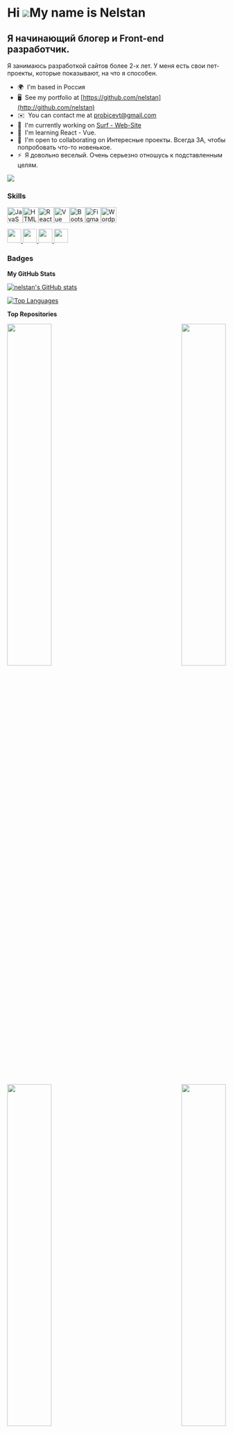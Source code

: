 Hi ![](https://user-images.githubusercontent.com/18350557/176309783-0785949b-9127-417c-8b55-ab5a4333674e.gif)My name is Nelstan
===============================================================================================================================

Я начинающий блогер и Front-end разработчик.
--------------------------------------------

Я занимаюсь разработкой сайтов более 2-х лет. У меня есть свои пет-проекты, которые показывают, на что я способен.

* 🌍  I'm based in Россия
* 🖥️  See my portfolio at [https://github.com/nelstan](http://github.com/nelstan)
* ✉️  You can contact me at [probicevt@gmail.com](mailto:probicevt@gmail.com)
* 🚀  I'm currently working on [Surf - Web-Site](http://https://github.com/nelstan/Surf-Web-Site)
* 🧠  I'm learning React - Vue.
* 🤝  I'm open to collaborating on Интересные проекты. Всегда ЗА, чтобы попробовать что-то новенькое.
* ⚡  Я довольно веселый. Очень серьезно отношусь к подставленным целям.

<a href="https://www.twitch.tv/https://www.twitch.tv/shikikomura" target="_blank" rel="noreferrer"><img
src="https://img.shields.io/twitch/status/https://www.twitch.tv/shikikomura?logo=twitchsx&style=for-the-badge&color=a855f7&labelColor=0f172a&label=TWITCH+STATUS" /></a>

### Skills


<p align="left">
<a href="https://developer.mozilla.org/en-US/docs/Web/JavaScript" target="_blank" rel="noreferrer"><img src="https://raw.githubusercontent.com/danielcranney/readme-generator/main/public/icons/skills/javascript-colored.svg" width="36" height="36" alt="JavaScript" /></a><a href="https://developer.mozilla.org/en-US/docs/Glossary/HTML5" target="_blank" rel="noreferrer"><img src="https://raw.githubusercontent.com/danielcranney/readme-generator/main/public/icons/skills/html5-colored.svg" width="36" height="36" alt="HTML5" /></a><a href="https://reactjs.org/" target="_blank" rel="noreferrer"><img src="https://raw.githubusercontent.com/danielcranney/readme-generator/main/public/icons/skills/react-colored.svg" width="36" height="36" alt="React" /></a><a href="https://vuejs.org/" target="_blank" rel="noreferrer"><img src="https://raw.githubusercontent.com/danielcranney/readme-generator/main/public/icons/skills/vuejs-colored.svg" width="36" height="36" alt="Vue" /></a><a href="https://getbootstrap.com/" target="_blank" rel="noreferrer"><img src="https://raw.githubusercontent.com/danielcranney/readme-generator/main/public/icons/skills/bootstrap-colored.svg" width="36" height="36" alt="Bootstrap" /></a><a href="https://www.figma.com/" target="_blank" rel="noreferrer"><img src="https://raw.githubusercontent.com/danielcranney/readme-generator/main/public/icons/skills/figma-colored.svg" width="36" height="36" alt="Figma" /></a><a href="https://wordpress.com" target="_blank" rel="noreferrer"><img src="https://raw.githubusercontent.com/danielcranney/readme-generator/main/public/icons/skills/wordpress-colored.svg" width="36" height="36" alt="Wordpress" /></a>
</p>

<p align="left"> <a href="https://discord.com/users/nelstan" target="_blank" rel="noreferrer"> <picture> <source media="(prefers-color-scheme: dark)" srcset="https://raw.githubusercontent.com/danielcranney/readme-generator/main/public/icons/socials/discord-dark.svg" /> <source media="(prefers-color-scheme: light)" srcset="https://raw.githubusercontent.com/danielcranney/readme-generator/main/public/icons/socials/discord.svg" /> <img src="https://raw.githubusercontent.com/danielcranney/readme-generator/main/public/icons/socials/discord.svg" width="32" height="32" /> </picture> </a> <a href="https://www.github.com/nelstan" target="_blank" rel="noreferrer"> <picture> <source media="(prefers-color-scheme: dark)" srcset="https://raw.githubusercontent.com/danielcranney/readme-generator/main/public/icons/socials/github-dark.svg" /> <source media="(prefers-color-scheme: light)" srcset="https://raw.githubusercontent.com/danielcranney/readme-generator/main/public/icons/socials/github.svg" /> <img src="https://raw.githubusercontent.com/danielcranney/readme-generator/main/public/icons/socials/github.svg" width="32" height="32" /> </picture> </a> <a href="https://www.youtube.com/@Zookich-work" target="_blank" rel="noreferrer"> <picture> <source media="(prefers-color-scheme: dark)" srcset="https://raw.githubusercontent.com/danielcranney/readme-generator/main/public/icons/socials/youtube-dark.svg" /> <source media="(prefers-color-scheme: light)" srcset="https://raw.githubusercontent.com/danielcranney/readme-generator/main/public/icons/socials/youtube.svg" /> <img src="https://raw.githubusercontent.com/danielcranney/readme-generator/main/public/icons/socials/youtube.svg" width="32" height="32" /> </picture> </a> <a href="https://www.twitch.tv/https://www.twitch.tv/shikikomura" target="_blank" rel="noreferrer"> <picture> <source media="(prefers-color-scheme: dark)" srcset="https://raw.githubusercontent.com/danielcranney/readme-generator/main/public/icons/socials/twitch-dark.svg" /> <source media="(prefers-color-scheme: light)" srcset="https://raw.githubusercontent.com/danielcranney/readme-generator/main/public/icons/socials/twitch.svg" /> <img src="https://raw.githubusercontent.com/danielcranney/readme-generator/main/public/icons/socials/twitch.svg" width="32" height="32" /> </picture> </a></p>

### Badges

<b>My GitHub Stats</b>

<a href="http://www.github.com/nelstan"><img src="https://github-readme-stats.vercel.app/api?username=nelstan&show_icons=true&hide=&count_private=true&title_color=0891b2&text_color=6366f1&icon_color=a855f7&bg_color=0f172a&hide_border=true&show_icons=true" alt="nelstan's GitHub stats" /></a>

<a href="https://github.com/nelstan" align="left"><img src="https://github-readme-stats.vercel.app/api/top-langs/?username=nelstan&langs_count=10&title_color=0891b2&text_color=6366f1&icon_color=a855f7&bg_color=0f172a&hide_border=true&locale=en&custom_title=Top%20%Languages" alt="Top Languages" /></a>

<b>Top Repositories</b>

<div width="100%" align="center"><a href="https://github.com/nelstan/Card-Game" align="left"><img align="left" width="45%" src="https://github-readme-stats.vercel.app/api/pin/?username=nelstan&repo=Card-Game&title_color=0891b2&text_color=6366f1&icon_color=a855f7&bg_color=0f172a&hide_border=true&locale=en" /></a><a href="https://github.com/nelstan/weather-app" align="right"><img align="right" width="45%" src="https://github-readme-stats.vercel.app/api/pin/?username=nelstan&repo=weather-app&title_color=0891b2&text_color=6366f1&icon_color=a855f7&bg_color=0f172a&hide_border=true&locale=en" /></a></div><br /><br /><br /><br /><br /><br /><br />

<br /><br /><br /><br /><br />

<div width="100%" align="center"><a href="https://github.com/nelstan/Nemoloko" align="left"><img align="left" width="45%" src="https://github-readme-stats.vercel.app/api/pin/?username=nelstan&repo=Nemoloko&title_color=0891b2&text_color=6366f1&icon_color=a855f7&bg_color=0f172a&hide_border=true&locale=en" /></a><a href="https://github.com/nelstan/Surf-Web-Site" align="right"><img align="right" width="45%" src="https://github-readme-stats.vercel.app/api/pin/?username=nelstan&repo=Surf-Web-Site&title_color=0891b2&text_color=6366f1&icon_color=a855f7&bg_color=0f172a&hide_border=true&locale=en" /></a></div>

<ul style="list-style-type: none; margin: 0;">

<li style="display: inline-block; margin-right: 0.25rem;"><a href="https://www.buymeacoffee.com/nelstan"><img src="https://cdn.buymeacoffee.com/buttons/v2/default-yellow.png" width="150"/></a></li>

<li style="display: inline-block; margin-right: 0.25rem;"><a href="https://www.ko-fi.com/nelstan"><img src="https://storage.ko-fi.com/cdn/kofi2.png?v=3" width="150"/></a></li>

>
                    </picture>
                    </a></p>### Badges<b>My GitHub Stats</b><a
                      href="http://www.github.com/nelstan"><img src="https://github-readme-stats.vercel.app/api?username=nelstan&show_icons=true&hide=&count_private=true&title_color=0891b2&text_color=6366f1&icon_color=a855f7&bg_color=0f172a&hide_border=true&show_icons=true" alt="nelstan's GitHub stats" /></a><a href="https://github.com/nelstan" align="left"><img src="https://github-readme-stats.vercel.app/api/top-langs/?username=nelstan&langs_count=10&title_color=0891b2&text_color=6366f1&icon_color=a855f7&bg_color=0f172a&hide_border=true&locale=en&custom_title=Top%20%Languages" alt="Top Languages" /></a><b>Top Repositories</b><div width="100%" align="center"><a href="https://github.com/nelstan/Card-Game" align="left"><img align="left" width="45%" src="https://github-readme-stats.vercel.app/api/pin/?username=nelstan&repo=Card-Game&title_color=0891b2&text_color=6366f1&icon_color=a855f7&bg_color=0f172a&hide_border=true&locale=en" /></a><a href="https://github.com/nelstan/weather-app" align="right"><img align="right" width="45%" src="https://github-readme-stats.vercel.app/api/pin/?username=nelstan&repo=weather-app&title_color=0891b2&text_color=6366f1&icon_color=a855f7&bg_color=0f172a&hide_border=true&locale=en" /></a></div><br /><br /><br /><br /><br /><br /><br /><br /><br /><br /><br /><br /><div width="100%" align="center"><a href="https://github.com/nelstan/Nemoloko" align="left"><img align="left" width="45%" src="https://github-readme-stats.vercel.app/api/pin/?username=nelstan&repo=Nemoloko&title_color=0891b2&text_color=6366f1&icon_color=a855f7&bg_color=0f172a&hide_border=true&locale=en" /></a><a href="https://github.com/nelstan/Surf-Web-Site" align="right"><img align="right" width="45%" src="https://github-readme-stats.vercel.app/api/pin/?username=nelstan&repo=Surf-Web-Site&title_color=0891b2&text_color=6366f1&icon_color=a855f7&bg_color=0f172a&hide_border=true&locale=en" /></a></div>### Support Me<ul style="list-style-type: none; margin: 0;"><li style="display: inline-block; margin-right: 0.25rem;"><a href="https://www.buymeacoffee.com/nelstan"><img src="https://cdn.buymeacoffee.com/buttons/v2/default-yellow.png" width="150"/></a></li><li style="display: inline-block; margin-right: 0.25rem;"><a href="https://www.ko-fi.com/nelstan"><img src="https://storage.ko-fi.com/cdn/kofi2.png?v=3" width="150"/></a></li></ul>
